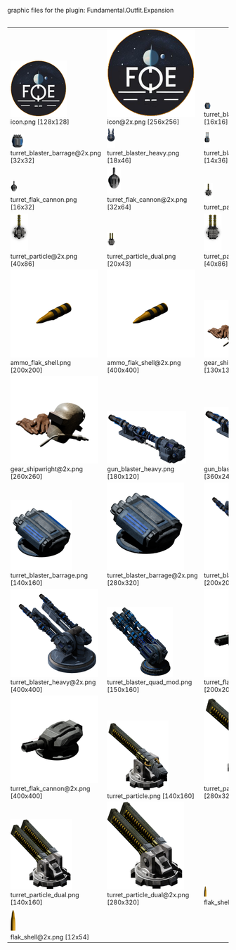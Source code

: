 graphic files for the plugin: Fundamental.Outfit.Expansion<br>
<br>
<table>
	<tr valign="bottom">
		<td><a href="https://github.com/LixiChronikouOriou/ES-plugins/blob/main/myplugins/Fundamental.Outfit.Expansion/icon.png"><img src="https://raw.githubusercontent.com/LixiChronikouOriou/ES-plugins/refs/heads/main/myplugins/Fundamental.Outfit.Expansion/icon.png" width="128" height="128"></a><br>
		icon.png [128x128]</td>
		<td><a href="https://github.com/LixiChronikouOriou/ES-plugins/blob/main/myplugins/Fundamental.Outfit.Expansion/icon@2x.png"><img src="https://raw.githubusercontent.com/LixiChronikouOriou/ES-plugins/refs/heads/main/myplugins/Fundamental.Outfit.Expansion/icon@2x.png" height="200"></a><br>
		icon@2x.png [256x256]</td>
		<td><a href="https://github.com/LixiChronikouOriou/ES-plugins/blob/main/myplugins/Fundamental.Outfit.Expansion/images/hardpoint/turret_blaster_barrage.png"><img src="https://raw.githubusercontent.com/LixiChronikouOriou/ES-plugins/refs/heads/main/myplugins/Fundamental.Outfit.Expansion/images/hardpoint/turret_blaster_barrage.png" width="16" height="16"></a><br>
		turret_blaster_barrage.png [16x16]</td>
	</tr>
	<tr valign="bottom">
		<td><a href="https://github.com/LixiChronikouOriou/ES-plugins/blob/main/myplugins/Fundamental.Outfit.Expansion/images/hardpoint/turret_blaster_barrage@2x.png"><img src="https://raw.githubusercontent.com/LixiChronikouOriou/ES-plugins/refs/heads/main/myplugins/Fundamental.Outfit.Expansion/images/hardpoint/turret_blaster_barrage@2x.png" width="32" height="32"></a><br>
		turret_blaster_barrage@2x.png [32x32]</td>
		<td><a href="https://github.com/LixiChronikouOriou/ES-plugins/blob/main/myplugins/Fundamental.Outfit.Expansion/images/hardpoint/turret_blaster_heavy.png"><img src="https://raw.githubusercontent.com/LixiChronikouOriou/ES-plugins/refs/heads/main/myplugins/Fundamental.Outfit.Expansion/images/hardpoint/turret_blaster_heavy.png" width="18" height="46"></a><br>
		turret_blaster_heavy.png [18x46]</td>
		<td><a href="https://github.com/LixiChronikouOriou/ES-plugins/blob/main/myplugins/Fundamental.Outfit.Expansion/images/hardpoint/turret_blaster_quad_mod.png"><img src="https://raw.githubusercontent.com/LixiChronikouOriou/ES-plugins/refs/heads/main/myplugins/Fundamental.Outfit.Expansion/images/hardpoint/turret_blaster_quad_mod.png" width="14" height="36"></a><br>
		turret_blaster_quad_mod.png [14x36]</td>
	</tr>
	<tr valign="bottom">
		<td><a href="https://github.com/LixiChronikouOriou/ES-plugins/blob/main/myplugins/Fundamental.Outfit.Expansion/images/hardpoint/turret_flak_cannon.png"><img src="https://raw.githubusercontent.com/LixiChronikouOriou/ES-plugins/refs/heads/main/myplugins/Fundamental.Outfit.Expansion/images/hardpoint/turret_flak_cannon.png" width="16" height="32"></a><br>
		turret_flak_cannon.png [16x32]</td>
		<td><a href="https://github.com/LixiChronikouOriou/ES-plugins/blob/main/myplugins/Fundamental.Outfit.Expansion/images/hardpoint/turret_flak_cannon@2x.png"><img src="https://raw.githubusercontent.com/LixiChronikouOriou/ES-plugins/refs/heads/main/myplugins/Fundamental.Outfit.Expansion/images/hardpoint/turret_flak_cannon@2x.png" width="32" height="64"></a><br>
		turret_flak_cannon@2x.png [32x64]</td>
		<td><a href="https://github.com/LixiChronikouOriou/ES-plugins/blob/main/myplugins/Fundamental.Outfit.Expansion/images/hardpoint/turret_particle.png"><img src="https://raw.githubusercontent.com/LixiChronikouOriou/ES-plugins/refs/heads/main/myplugins/Fundamental.Outfit.Expansion/images/hardpoint/turret_particle.png" width="20" height="43"></a><br>
		turret_particle.png [20x43]</td>
	</tr>
	<tr valign="bottom">
		<td><a href="https://github.com/LixiChronikouOriou/ES-plugins/blob/main/myplugins/Fundamental.Outfit.Expansion/images/hardpoint/turret_particle@2x.png"><img src="https://raw.githubusercontent.com/LixiChronikouOriou/ES-plugins/refs/heads/main/myplugins/Fundamental.Outfit.Expansion/images/hardpoint/turret_particle@2x.png" width="40" height="86"></a><br>
		turret_particle@2x.png [40x86]</td>
		<td><a href="https://github.com/LixiChronikouOriou/ES-plugins/blob/main/myplugins/Fundamental.Outfit.Expansion/images/hardpoint/turret_particle_dual.png"><img src="https://raw.githubusercontent.com/LixiChronikouOriou/ES-plugins/refs/heads/main/myplugins/Fundamental.Outfit.Expansion/images/hardpoint/turret_particle_dual.png" width="20" height="43"></a><br>
		turret_particle_dual.png [20x43]</td>
		<td><a href="https://github.com/LixiChronikouOriou/ES-plugins/blob/main/myplugins/Fundamental.Outfit.Expansion/images/hardpoint/turret_particle_dual@2x.png"><img src="https://raw.githubusercontent.com/LixiChronikouOriou/ES-plugins/refs/heads/main/myplugins/Fundamental.Outfit.Expansion/images/hardpoint/turret_particle_dual@2x.png" width="40" height="86"></a><br>
		turret_particle_dual@2x.png [40x86]</td>
	</tr>
	<tr valign="bottom">
		<td><a href="https://github.com/LixiChronikouOriou/ES-plugins/blob/main/myplugins/Fundamental.Outfit.Expansion/images/outfit/ammo_flak_shell.png"><img src="https://raw.githubusercontent.com/LixiChronikouOriou/ES-plugins/refs/heads/main/myplugins/Fundamental.Outfit.Expansion/images/outfit/ammo_flak_shell.png" width="200" height="200"></a><br>
		ammo_flak_shell.png [200x200]</td>
		<td><a href="https://github.com/LixiChronikouOriou/ES-plugins/blob/main/myplugins/Fundamental.Outfit.Expansion/images/outfit/ammo_flak_shell@2x.png"><img src="https://raw.githubusercontent.com/LixiChronikouOriou/ES-plugins/refs/heads/main/myplugins/Fundamental.Outfit.Expansion/images/outfit/ammo_flak_shell@2x.png" height="200"></a><br>
		ammo_flak_shell@2x.png [400x400]</td>
		<td><a href="https://github.com/LixiChronikouOriou/ES-plugins/blob/main/myplugins/Fundamental.Outfit.Expansion/images/outfit/gear_shipwright.png"><img src="https://raw.githubusercontent.com/LixiChronikouOriou/ES-plugins/refs/heads/main/myplugins/Fundamental.Outfit.Expansion/images/outfit/gear_shipwright.png" width="130" height="130"></a><br>
		gear_shipwright.png [130x130]</td>
	</tr>
	<tr valign="bottom">
		<td><a href="https://github.com/LixiChronikouOriou/ES-plugins/blob/main/myplugins/Fundamental.Outfit.Expansion/images/outfit/gear_shipwright@2x.png"><img src="https://raw.githubusercontent.com/LixiChronikouOriou/ES-plugins/refs/heads/main/myplugins/Fundamental.Outfit.Expansion/images/outfit/gear_shipwright@2x.png" height="200"></a><br>
		gear_shipwright@2x.png [260x260]</td>
		<td><a href="https://github.com/LixiChronikouOriou/ES-plugins/blob/main/myplugins/Fundamental.Outfit.Expansion/images/outfit/gun_blaster_heavy.png"><img src="https://raw.githubusercontent.com/LixiChronikouOriou/ES-plugins/refs/heads/main/myplugins/Fundamental.Outfit.Expansion/images/outfit/gun_blaster_heavy.png" width="180" height="120"></a><br>
		gun_blaster_heavy.png [180x120]</td>
		<td><a href="https://github.com/LixiChronikouOriou/ES-plugins/blob/main/myplugins/Fundamental.Outfit.Expansion/images/outfit/gun_blaster_heavy@2x.png"><img src="https://raw.githubusercontent.com/LixiChronikouOriou/ES-plugins/refs/heads/main/myplugins/Fundamental.Outfit.Expansion/images/outfit/gun_blaster_heavy@2x.png" width="200"></a><br>
		gun_blaster_heavy@2x.png [360x240]</td>
	</tr>
	<tr valign="bottom">
		<td><a href="https://github.com/LixiChronikouOriou/ES-plugins/blob/main/myplugins/Fundamental.Outfit.Expansion/images/outfit/turret_blaster_barrage.png"><img src="https://raw.githubusercontent.com/LixiChronikouOriou/ES-plugins/refs/heads/main/myplugins/Fundamental.Outfit.Expansion/images/outfit/turret_blaster_barrage.png" width="140" height="160"></a><br>
		turret_blaster_barrage.png [140x160]</td>
		<td><a href="https://github.com/LixiChronikouOriou/ES-plugins/blob/main/myplugins/Fundamental.Outfit.Expansion/images/outfit/turret_blaster_barrage@2x.png"><img src="https://raw.githubusercontent.com/LixiChronikouOriou/ES-plugins/refs/heads/main/myplugins/Fundamental.Outfit.Expansion/images/outfit/turret_blaster_barrage@2x.png" height="200"></a><br>
		turret_blaster_barrage@2x.png [280x320]</td>
		<td><a href="https://github.com/LixiChronikouOriou/ES-plugins/blob/main/myplugins/Fundamental.Outfit.Expansion/images/outfit/turret_blaster_heavy.png"><img src="https://raw.githubusercontent.com/LixiChronikouOriou/ES-plugins/refs/heads/main/myplugins/Fundamental.Outfit.Expansion/images/outfit/turret_blaster_heavy.png" width="200" height="200"></a><br>
		turret_blaster_heavy.png [200x200]</td>
	</tr>
	<tr valign="bottom">
		<td><a href="https://github.com/LixiChronikouOriou/ES-plugins/blob/main/myplugins/Fundamental.Outfit.Expansion/images/outfit/turret_blaster_heavy@2x.png"><img src="https://raw.githubusercontent.com/LixiChronikouOriou/ES-plugins/refs/heads/main/myplugins/Fundamental.Outfit.Expansion/images/outfit/turret_blaster_heavy@2x.png" height="200"></a><br>
		turret_blaster_heavy@2x.png [400x400]</td>
		<td><a href="https://github.com/LixiChronikouOriou/ES-plugins/blob/main/myplugins/Fundamental.Outfit.Expansion/images/outfit/turret_blaster_quad_mod.png"><img src="https://raw.githubusercontent.com/LixiChronikouOriou/ES-plugins/refs/heads/main/myplugins/Fundamental.Outfit.Expansion/images/outfit/turret_blaster_quad_mod.png" width="150" height="160"></a><br>
		turret_blaster_quad_mod.png [150x160]</td>
		<td><a href="https://github.com/LixiChronikouOriou/ES-plugins/blob/main/myplugins/Fundamental.Outfit.Expansion/images/outfit/turret_flak_cannon.png"><img src="https://raw.githubusercontent.com/LixiChronikouOriou/ES-plugins/refs/heads/main/myplugins/Fundamental.Outfit.Expansion/images/outfit/turret_flak_cannon.png" width="200" height="200"></a><br>
		turret_flak_cannon.png [200x200]</td>
	</tr>
	<tr valign="bottom">
		<td><a href="https://github.com/LixiChronikouOriou/ES-plugins/blob/main/myplugins/Fundamental.Outfit.Expansion/images/outfit/turret_flak_cannon@2x.png"><img src="https://raw.githubusercontent.com/LixiChronikouOriou/ES-plugins/refs/heads/main/myplugins/Fundamental.Outfit.Expansion/images/outfit/turret_flak_cannon@2x.png" height="200"></a><br>
		turret_flak_cannon@2x.png [400x400]</td>
		<td><a href="https://github.com/LixiChronikouOriou/ES-plugins/blob/main/myplugins/Fundamental.Outfit.Expansion/images/outfit/turret_particle.png"><img src="https://raw.githubusercontent.com/LixiChronikouOriou/ES-plugins/refs/heads/main/myplugins/Fundamental.Outfit.Expansion/images/outfit/turret_particle.png" width="140" height="160"></a><br>
		turret_particle.png [140x160]</td>
		<td><a href="https://github.com/LixiChronikouOriou/ES-plugins/blob/main/myplugins/Fundamental.Outfit.Expansion/images/outfit/turret_particle@2x.png"><img src="https://raw.githubusercontent.com/LixiChronikouOriou/ES-plugins/refs/heads/main/myplugins/Fundamental.Outfit.Expansion/images/outfit/turret_particle@2x.png" height="200"></a><br>
		turret_particle@2x.png [280x320]</td>
	</tr>
	<tr valign="bottom">
		<td><a href="https://github.com/LixiChronikouOriou/ES-plugins/blob/main/myplugins/Fundamental.Outfit.Expansion/images/outfit/turret_particle_dual.png"><img src="https://raw.githubusercontent.com/LixiChronikouOriou/ES-plugins/refs/heads/main/myplugins/Fundamental.Outfit.Expansion/images/outfit/turret_particle_dual.png" width="140" height="160"></a><br>
		turret_particle_dual.png [140x160]</td>
		<td><a href="https://github.com/LixiChronikouOriou/ES-plugins/blob/main/myplugins/Fundamental.Outfit.Expansion/images/outfit/turret_particle_dual@2x.png"><img src="https://raw.githubusercontent.com/LixiChronikouOriou/ES-plugins/refs/heads/main/myplugins/Fundamental.Outfit.Expansion/images/outfit/turret_particle_dual@2x.png" height="200"></a><br>
		turret_particle_dual@2x.png [280x320]</td>
		<td><a href="https://github.com/LixiChronikouOriou/ES-plugins/blob/main/myplugins/Fundamental.Outfit.Expansion/images/projectile/flak_shell.png"><img src="https://raw.githubusercontent.com/LixiChronikouOriou/ES-plugins/refs/heads/main/myplugins/Fundamental.Outfit.Expansion/images/projectile/flak_shell.png" width="6" height="27"></a><br>
		flak_shell.png [6x27]</td>
	</tr>
	<tr valign="bottom">
		<td><a href="https://github.com/LixiChronikouOriou/ES-plugins/blob/main/myplugins/Fundamental.Outfit.Expansion/images/projectile/flak_shell@2x.png"><img src="https://raw.githubusercontent.com/LixiChronikouOriou/ES-plugins/refs/heads/main/myplugins/Fundamental.Outfit.Expansion/images/projectile/flak_shell@2x.png" width="12" height="54"></a><br>
		flak_shell@2x.png [12x54]</td>
		<td></td>
		<td></td>
	</tr>
</table>
